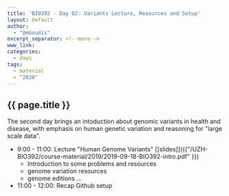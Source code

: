 ```yaml
---
title: 'BIO392 - Day 02: Variants Lecture, Resources and Setup'
layout: default
author:
  - "@mbaudis"
excerpt_separator: <!--more-->
www_link:
categories:
  - days
tags:
  - material
  - "2020"
---
```


## {{ page.title }}

The second day brings an intoduction about genomic variants in health and disease, with
emphasis on human genetic variation and reasoning for "large scale data".

<!--more-->

* 9:00 - 11:00: Lecture "Human Genome Variants" [[slides]]({{"/UZH-BIO392/course-material/2019/2019-09-18-BIO392-intro.pdf" }})
    - Introduction to some problems and resources
    - genome variation resources
    - genome editions ...
* 11:00 - 12:00: Recap Github setup

